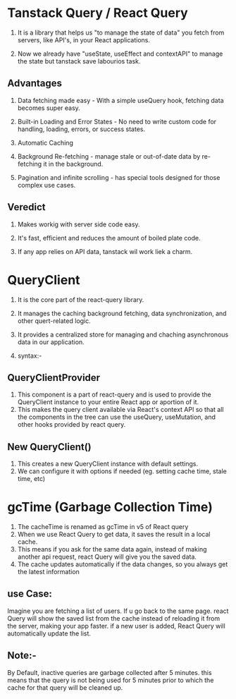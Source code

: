 # Tanstack Query / React Query

1. It is a library that helps us "to manage the state of data" you fetch from servers, like API's, in your React applications.

2. Now we already have "useState, useEffect and contextAPI" to manage the state but tanstack save labourios task.

## Advantages

1. Data fetching made easy - With a simple useQuery hook, fetching data becomes super easy.

2. Built-in Loading and Error States - No need to write custom code for handling, loading, errors, or success states.

3. Automatic Caching

4. Background Re-fetching - manage stale or out-of-date data by re-fetching
   it in the background.

5. Pagination and infinite scrolling - has special tools designed for those complex use cases.

## Veredict

1. Makes workig with server side code easy.

2. It's fast, efficient and reduces the amount of boiled plate code.

3. If any app relies on API data, tanstack wil work liek a charm.

# QueryClient

1. It is the core part of the react-query library.
2. It manages the caching background fetching, data synchronization, and other quert-related logic.
3. It provides a centralized store for managing and chaching asynchronous data in our application.
4. syntax:-

   <QueryClientProvider client={queryClinet}>
   <RouterProvider router={router}></RouterProvider>
   </QueryClientProvider>

## QueryClientProvider

1. This component is a part of react-query and is used to provide the QueryClient instance to your entire React app or aportion of it.
2. This makes the query client available via React's context API so that all the components in the tree can use the useQuery, useMutation, and other hooks provided by react query.

## New QueryClient()

1. This creates a new QueryClient instance with default settings.
2. We can configure it with options if needed (eg. setting cache time, stale time, etc)

# gcTime (Garbage Collection Time)

1. The cacheTime is renamed as gcTime in v5 of React query
2. When we use React Query to get data, it saves the result in a local cache.
3. This means if you ask for the same data again, instead of making another api request, react Query will give you the saved data.
4. The cache updates automatically if the data changes, so you always get the latest information

## use Case:

Imagine you are fetching a list of users. If u go back to the same page. react Query will show the saved list from the cache instead of reloading it from the server, making your app faster. if a new user is added, React Query will automatically update the list.

## Note:-

By Default, inactive queries are garbage collected after 5 minutes. this means that the query is not being used for 5 minutes prior to which the cache for that query will be cleaned up.
